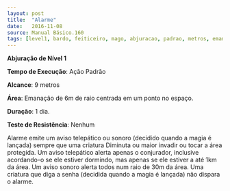 ```yaml
---
layout: post
title:  "Alarme"
date:   2016-11-08
source: Manual Básico.160
tags: [level1, bardo, feiticeiro, mago, abjuracao, padrao, metros, emanacao, dia, nenhum]
---
```


**Abjuração de Nível 1**

**Tempo de Execução**: Ação Padrão

**Alcance**: 9 metros

**Área**: Emanação de 6m de raio centrada em um ponto no espaço.

**Duração**: 1 dia.

**Teste de Resistência**: Nenhum

Alarme emite um aviso telepático ou sonoro (decidido quando a magia é lançada) sempre que uma criatura Diminuta
ou maior invadir ou tocar a área protegida. Um aviso telepático alerta apenas o conjurador, inclusive acordando-o se ele estiver
dormindo, mas apenas se ele estiver a até 1km da área. Um aviso sonoro alerta todos num raio de 30m da área.
Uma criatura que diga a senha (decidida quando a magia é lançada) não dispara o alarme.